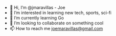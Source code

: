 - 👋 Hi, I’m @jmaravillas - Joe
- 👀 I’m interested in learning new tech, sports, sci-fi
- 🌱 I’m currently learning Go
- 💞️ I’m looking to collaborate on something cool
- 📫 How to reach me joemaravillas@gmail.com

<!---
jmaravillas/jmaravillas is a ✨ special ✨ repository because its `README.md` (this file) appears on your GitHub profile.
You can click the Preview link to take a look at your changes.
--->
